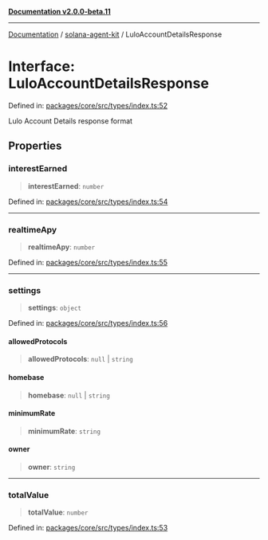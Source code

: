 [**Documentation v2.0.0-beta.11**](../../README.md)

***

[Documentation](../../README.md) / [solana-agent-kit](../README.md) / LuloAccountDetailsResponse

# Interface: LuloAccountDetailsResponse

Defined in: [packages/core/src/types/index.ts:52](https://github.com/michaelessiet/solana-agent-kit/blob/d01565d8314c89261231d701336a71dcba5f4bf6/packages/core/src/types/index.ts#L52)

Lulo Account Details response format

## Properties

### interestEarned

> **interestEarned**: `number`

Defined in: [packages/core/src/types/index.ts:54](https://github.com/michaelessiet/solana-agent-kit/blob/d01565d8314c89261231d701336a71dcba5f4bf6/packages/core/src/types/index.ts#L54)

***

### realtimeApy

> **realtimeApy**: `number`

Defined in: [packages/core/src/types/index.ts:55](https://github.com/michaelessiet/solana-agent-kit/blob/d01565d8314c89261231d701336a71dcba5f4bf6/packages/core/src/types/index.ts#L55)

***

### settings

> **settings**: `object`

Defined in: [packages/core/src/types/index.ts:56](https://github.com/michaelessiet/solana-agent-kit/blob/d01565d8314c89261231d701336a71dcba5f4bf6/packages/core/src/types/index.ts#L56)

#### allowedProtocols

> **allowedProtocols**: `null` \| `string`

#### homebase

> **homebase**: `null` \| `string`

#### minimumRate

> **minimumRate**: `string`

#### owner

> **owner**: `string`

***

### totalValue

> **totalValue**: `number`

Defined in: [packages/core/src/types/index.ts:53](https://github.com/michaelessiet/solana-agent-kit/blob/d01565d8314c89261231d701336a71dcba5f4bf6/packages/core/src/types/index.ts#L53)
